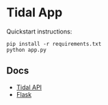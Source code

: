 # Tidal App

Quickstart instructions:

```
pip install -r requirements.txt
python app.py
```


## Docs

* [Tidal API]( http://pythonhosted.org/tidalapi/)
* [Flask](http://flask.pocoo.org/docs/0.11/quickstart/)